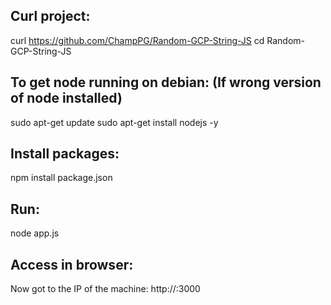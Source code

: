 ## Curl project:

curl https://github.com/ChampPG/Random-GCP-String-JS
cd Random-GCP-String-JS

## To get node running on debian: (If wrong version of node installed)

sudo apt-get update
sudo apt-get install nodejs -y

## Install packages:

npm install package.json

## Run:

node app.js

## Access in browser:

Now got to the IP of the machine: http://<IP>:3000